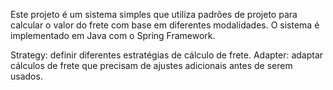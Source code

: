 Este projeto é um sistema simples que utiliza padrões de projeto para calcular o valor do frete com base em diferentes modalidades.
O sistema é implementado em Java com o Spring Framework.

Strategy: definir diferentes estratégias de cálculo de frete.
Adapter: adaptar cálculos de frete que precisam de ajustes adicionais antes de serem usados.